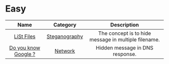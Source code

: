 # Easy

| Name | Category | Description |
| :---: | :---: | :---: |
| [LiSt Files](../Category/Steganography/LiSt%20Files/challenge.md) | [Steganography](../Category/Steganography/README.md) | The concept is to hide message in multiple filename. |
| [Do you know Google ?](../Category/Network/DNS_Exchange/challenge.md) | [Network](../Category/Network/README.md) | Hidden message in DNS response. |
